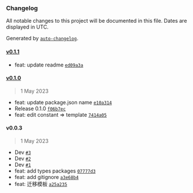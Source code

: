 ### Changelog

All notable changes to this project will be documented in this file. Dates are displayed in UTC.

Generated by [`auto-changelog`](https://github.com/CookPete/auto-changelog).

#### [v0.1.1](https://github.com/binghuis/create-doll/compare/v0.1.0...v0.1.1)

- feat: update readme [`ed09a3a`](https://github.com/binghuis/create-doll/commit/ed09a3a1ee4b1776699e77a9dd3d11196c61df9f)

#### [v0.1.0](https://github.com/binghuis/create-doll/compare/v0.0.3...v0.1.0)

> 1 May 2023

- feat: update package.json name [`e10a314`](https://github.com/binghuis/create-doll/commit/e10a314b81cae802d04e1b30699fc0e5148ae93a)
- Release 0.1.0 [`f06b7ec`](https://github.com/binghuis/create-doll/commit/f06b7ec0c1d716a08ab8e79cf332d9040e7205e3)
- feat: edit constant =&gt; template [`7414a05`](https://github.com/binghuis/create-doll/commit/7414a05908b9ba2788ba1b1530bd91f957f42c17)

#### v0.0.3

> 1 May 2023

- Dev [`#3`](https://github.com/binghuis/create-doll/pull/3)
- Dev [`#2`](https://github.com/binghuis/create-doll/pull/2)
- Dev [`#1`](https://github.com/binghuis/create-doll/pull/1)
- feat: add types packages [`07777d3`](https://github.com/binghuis/create-doll/commit/07777d37761efd2acc5355369885554b922c7ad6)
- feat: add gitignore [`a3e68b4`](https://github.com/binghuis/create-doll/commit/a3e68b4e80376e8dcce43d7cfe29c0e40056468b)
- feat: 迁移模板 [`a25a235`](https://github.com/binghuis/create-doll/commit/a25a2358617a52762fa3e3b62faaf38430f6eb54)
